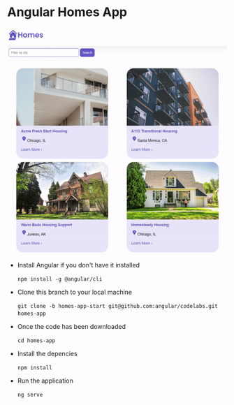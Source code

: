 # Angular Homes App

![](https://github.com/abdusamaraie/home-listing-angular/blob/main/src/assets/home-app.gif)

- Install Angular if you don't have it installed

  `npm install -g @angular/cli`

- Clone this branch to your local machine

  `git clone -b homes-app-start git@github.com:angular/codelabs.git homes-app`

- Once the code has been downloaded

  `cd homes-app`

- Install the depencies

  `npm install`

- Run the application

  `ng serve`
